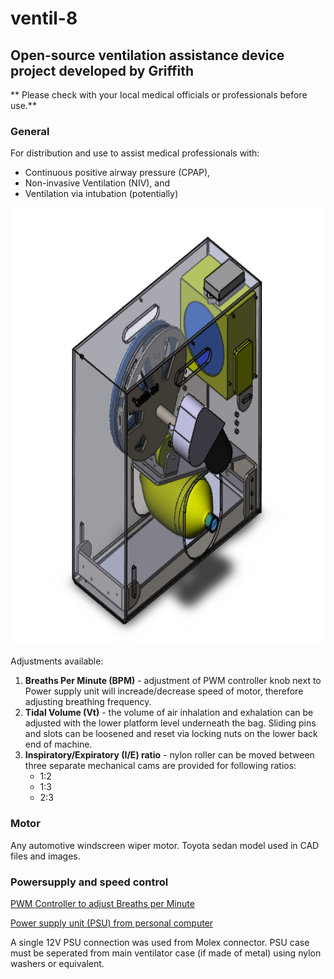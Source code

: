 # ventil-8

## Open-source ventilation assistance device project developed by Griffith 

** Please check with your local medical officials or professionals before use.**


### General

For distribution and use to assist medical professionals with:

* Continuous positive airway pressure (CPAP), 
* Non-invasive Ventilation (NIV), and 
* Ventilation via intubation (potentially) 


<img align="centre" width="700" height="700" src="/images/cad1.png">

Adjustments available:

1. **Breaths Per Minute (BPM)** - adjustment of PWM controller knob next to Power supply unit will increade/decrease speed of motor, therefore adjusting breathing frequency.
1. **Tidal Volume (Vt)** - the volume of air inhalation and exhalation can be adjusted with the lower platform level underneath the bag. Sliding pins and slots can be loosened and reset via locking nuts on the lower back end of machine.
1. **Inspiratory/Expiratory (I/E) ratio** - nylon roller can be moved between three separate mechanical cams are provided for following ratios:
   * 1:2
   * 1:3
   * 2:3


### Motor
Any automotive windscreen wiper motor. Toyota sedan model used in CAD files and images.


### Powersupply and speed control 

[PWM Controller to adjust Breaths per Minute](https://www.jaycar.com.au/12vdc-8a-dimmer-motor-speed-controller/p/MP3209)

[Power supply unit (PSU) from personal computer](https://www.electronics-tutorials.ws/blog/convert-atx-psu-to-bench-supply.html)

A single 12V PSU connection was used from Molex connector. PSU case must be seperated from main ventilator case (if made of metal) using nylon washers or equivalent.
